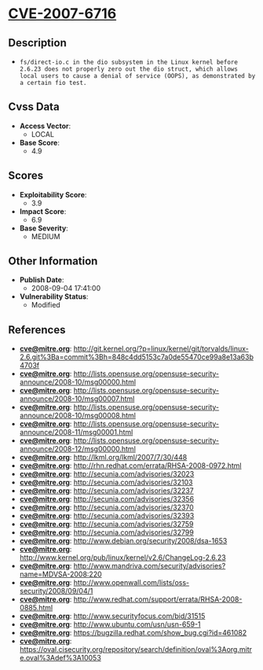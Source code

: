 
# [CVE-2007-6716](https://cve.mitre.org/cgi-bin/cvename.cgi?name=CVE-2007-6716)

## Description

- `fs/direct-io.c in the dio subsystem in the Linux kernel before 2.6.23 does not properly zero out the dio struct, which allows local users to cause a denial of service (OOPS), as demonstrated by a certain fio test.`

## Cvss Data

- **Access Vector**:
  - LOCAL
- **Base Score**:
  - 4.9

## Scores

- **Exploitability Score**:
  - 3.9
- **Impact Score**:
  - 6.9
- **Base Severity**:
  - MEDIUM

## Other Information

- **Publish Date**:
  - 2008-09-04 17:41:00
- **Vulnerability Status**:
  - Modified

## References

- **cve@mitre.org**: http://git.kernel.org/?p=linux/kernel/git/torvalds/linux-2.6.git%3Ba=commit%3Bh=848c4dd5153c7a0de55470ce99a8e13a63b4703f
- **cve@mitre.org**: http://lists.opensuse.org/opensuse-security-announce/2008-10/msg00000.html
- **cve@mitre.org**: http://lists.opensuse.org/opensuse-security-announce/2008-10/msg00007.html
- **cve@mitre.org**: http://lists.opensuse.org/opensuse-security-announce/2008-10/msg00008.html
- **cve@mitre.org**: http://lists.opensuse.org/opensuse-security-announce/2008-11/msg00001.html
- **cve@mitre.org**: http://lists.opensuse.org/opensuse-security-announce/2008-12/msg00000.html
- **cve@mitre.org**: http://lkml.org/lkml/2007/7/30/448
- **cve@mitre.org**: http://rhn.redhat.com/errata/RHSA-2008-0972.html
- **cve@mitre.org**: http://secunia.com/advisories/32023
- **cve@mitre.org**: http://secunia.com/advisories/32103
- **cve@mitre.org**: http://secunia.com/advisories/32237
- **cve@mitre.org**: http://secunia.com/advisories/32356
- **cve@mitre.org**: http://secunia.com/advisories/32370
- **cve@mitre.org**: http://secunia.com/advisories/32393
- **cve@mitre.org**: http://secunia.com/advisories/32759
- **cve@mitre.org**: http://secunia.com/advisories/32799
- **cve@mitre.org**: http://www.debian.org/security/2008/dsa-1653
- **cve@mitre.org**: http://www.kernel.org/pub/linux/kernel/v2.6/ChangeLog-2.6.23
- **cve@mitre.org**: http://www.mandriva.com/security/advisories?name=MDVSA-2008:220
- **cve@mitre.org**: http://www.openwall.com/lists/oss-security/2008/09/04/1
- **cve@mitre.org**: http://www.redhat.com/support/errata/RHSA-2008-0885.html
- **cve@mitre.org**: http://www.securityfocus.com/bid/31515
- **cve@mitre.org**: http://www.ubuntu.com/usn/usn-659-1
- **cve@mitre.org**: https://bugzilla.redhat.com/show_bug.cgi?id=461082
- **cve@mitre.org**: https://oval.cisecurity.org/repository/search/definition/oval%3Aorg.mitre.oval%3Adef%3A10053
